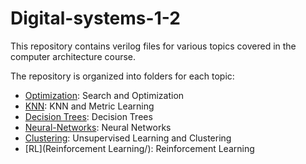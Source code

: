 # Digital-systems-1-2

This repository contains verilog files for various topics covered in the computer architecture course. 

The repository is organized into folders for each topic:

- [Optimization](Optimization/):  Search and Optimization
- [KNN](KNN/): KNN and Metric Learning
- [Decision Trees](Decision-Trees/): Decision Trees
- [Neural-Networks](Neural-Networks/):  Neural Networks
- [Clustering](Clustering/):  Unsupervised Learning and Clustering
- [RL](Reinforcement Learning/):  Reinforcement Learning


